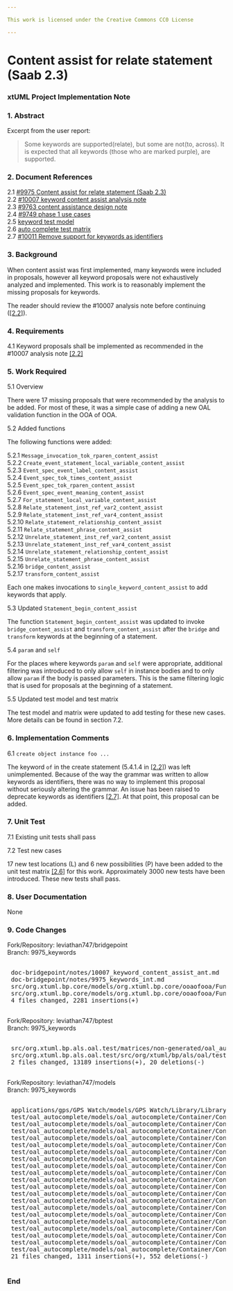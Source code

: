 ```yaml
---

This work is licensed under the Creative Commons CC0 License

---
```


# Content assist for relate statement (Saab 2.3)
### xtUML Project Implementation Note

### 1. Abstract

Excerpt from the user report:

> Some keywords are supported(relate), but some are not(to, across). It is
> expected that all keywords (those who are marked purple), are supported.

### 2. Document References

<a id="2.1"></a>2.1 [#9975 Content assist for relate statement (Saab 2.3)](https://support.onefact.net/issues/9975)  
<a id="2.2"></a>2.2 [#10007 keyword content assist analysis note](10007_keyword_content_assist_ant.md)  
<a id="2.3"></a>2.3 [#9763 content assistance design note](9763_content_assistance/9763_content_assistance_dnt.md)  
<a id="2.4"></a>2.4 [#9749 phase 1 use cases](9749_usecases/9749_usecases_phase_1.md)  
<a id="2.5"></a>2.5 [keyword test model](https://support.onefact.net/attachments/download/1057/10007_keywords.zip)  
<a id="2.6"></a>2.6 [auto complete test matrix](https://github.com/xtuml/bptest/blob/master/src/org.xtuml.bp.als.oal.test/matrices/non-generated/oal_autocomplete_matrix.txt)  
<a id="2.7"></a>2.7 [#10011 Remove support for keywords as identifiers](https://support.onefact.net/issues/10011)  

### 3. Background

When content assist was first implemented, many keywords were included in
proposals, however all keyword proposals were not exhaustively analyzed and
implemented. This work is to reasonably implement the missing proposals for
keywords.

The reader should review the #10007 analysis note before continuing
([[2.2]](#2.2)).

### 4. Requirements

4.1 Keyword proposals shall be implemented as recommended in the #10007 analysis
note [[2.2]](#2.2)  

### 5. Work Required

5.1 Overview

There were 17 missing proposals that were recommended by the analysis to be
added. For most of these, it was a simple case of adding a new OAL validation
function in the OOA of OOA.

5.2 Added functions

The following functions were added:

5.2.1 `Message_invocation_tok_rparen_content_assist`  
5.2.2 `Create_event_statement_local_variable_content_assist`  
5.2.3 `Event_spec_event_label_content_assist`  
5.2.4 `Event_spec_tok_times_content_assist`  
5.2.5 `Event_spec_tok_rparen_content_assist`  
5.2.6 `Event_spec_event_meaning_content_assist`  
5.2.7 `For_statement_local_variable_content_assist`  
5.2.8 `Relate_statement_inst_ref_var2_content_assist`  
5.2.9 `Relate_statement_inst_ref_var4_content_assist`  
5.2.10 `Relate_statement_relationship_content_assist`  
5.2.11 `Relate_statement_phrase_content_assist`  
5.2.12 `Unrelate_statement_inst_ref_var2_content_assist`  
5.2.13 `Unrelate_statement_inst_ref_var4_content_assist`  
5.2.14 `Unrelate_statement_relationship_content_assist`  
5.2.15 `Unrelate_statement_phrase_content_assist`  
5.2.16 `bridge_content_assist`  
5.2.17 `transform_content_assist`  

Each one makes invocations to `single_keyword_content_assist` to add keywords
that apply.

5.3 Updated `Statement_begin_content_assist`

The function `Statement_begin_content_assist` was updated to invoke
`bridge_content_assist` and `transform_content_assist` after the `bridge` and
`transform` keywords at the beginning of a statement.

5.4 `param` and `self`

For the places where keywords `param` and `self` were appropriate, additional
filtering was introduced to only allow `self` in instance bodies and to only
allow `param` if the body is passed parameters. This is the same filtering logic
that is used for proposals at the beginning of a statement.

5.5 Updated test model and test matrix

The test model and matrix were updated to add testing for these new cases. More
details can be found in section 7.2.

### 6. Implementation Comments

6.1 `create object instance foo ...`

The keyword `of` in the create statement (5.4.1.4 in [[2.2]](#2.2)) was left
unimplemented. Because of the way the grammar was written to allow keywords as
identifiers, there was no way to implement this proposal without seriously
altering the grammar. An issue has been raised to deprecate keywords as
identifiers [[2.7]](#2.7). At that point, this proposal can be added.

### 7. Unit Test

7.1 Existing unit tests shall pass  

7.2 Test new cases

17 new test locations (L) and 6 new possibilities (P) have been added to the
unit test matrix [[2.6]](#2.6) for this work. Approximately 3000 new tests have
been introduced. These new tests shall pass.

### 8. User Documentation

None

### 9. Code Changes

Fork/Repository: leviathan747/bridgepoint  
Branch: 9975_keywords  

<pre>

 doc-bridgepoint/notes/10007_keyword_content_assist_ant.md                                                                                 |  472 ++++++++++++++++++++++++++++++++++++++++++++++++++
 doc-bridgepoint/notes/9975_keywords_int.md                                                                                                |  167 ++++++++++++++++++
 src/org.xtuml.bp.core/models/org.xtuml.bp.core/ooaofooa/Functions/OAL Validation Functions/OAL Validation Functions.xtuml                 | 1441 +++++++++++++++++++++++++++++++++++++++++++++++++++++++++++++++++++++++++++++++++++++++++++++++++++++++++++++++++++++++++++++++++++++++++++++++++++++++++
 src/org.xtuml.bp.core/models/org.xtuml.bp.core/ooaofooa/Functions/OAL Validation Utility Functions/OAL Validation Utility Functions.xtuml |  201 ++++++++++++++++++++++
 4 files changed, 2281 insertions(+)

</pre>

Fork/Repository: leviathan747/bptest  
Branch: 9975_keywords  

<pre>

 src/org.xtuml.bp.als.oal.test/matrices/non-generated/oal_autocomplete_matrix.txt            | 13163 +++++++++++++++++++++++++++++++++++++++++++++++++++++++++++++++++++++++++++++++++++++++++++++++++++++++++++++++++++++++++++++++++++++++++++++++++++++++++++++++++++++++++++++++++++++++++++++++++++++-
 src/org.xtuml.bp.als.oal.test/src/org/xtuml/bp/als/oal/test/completion/OalAutoComplete.java |    46 +
 2 files changed, 13189 insertions(+), 20 deletions(-)

</pre>

Fork/Repository: leviathan747/models  
Branch: 9975_keywords  

<pre>

 applications/gps/GPS Watch/models/GPS Watch/Library/Library.xtuml                                                                     | 205 ++++++++++++++++++++++++++++++++++++++++++++++++----------------------------------------------
 test/oal_autocomplete/models/oal_autocomplete/Container/Container/AH01/Class/Class.xtuml                                              |   2 +-
 test/oal_autocomplete/models/oal_autocomplete/Container/Container/AH01/Class/InstanceStateMachine/InstanceStateMachine.xtuml          |   6 +--
 test/oal_autocomplete/models/oal_autocomplete/Container/Container/AH06/AH06.xtuml                                                     | 152 +++++++++++++++++++++++++++++++++++++++------------------------------
 test/oal_autocomplete/models/oal_autocomplete/Container/Container/AH06/inner_component1/inner_component1.xtuml                        |   6 +--
 test/oal_autocomplete/models/oal_autocomplete/Container/Container/AH07/AH07.xtuml                                                     | 152 +++++++++++++++++++++++++++++++++++++++------------------------------
 test/oal_autocomplete/models/oal_autocomplete/Container/Container/AH07/inner_component2/inner_component2.xtuml                        |   6 +--
 test/oal_autocomplete/models/oal_autocomplete/Container/Container/AH08/AH08.xtuml                                                     | 152 +++++++++++++++++++++++++++++++++++++++------------------------------
 test/oal_autocomplete/models/oal_autocomplete/Container/Container/AH08/inner_component3/inner_component3.xtuml                        |   6 +--
 test/oal_autocomplete/models/oal_autocomplete/Container/Container/AH09/AH09.xtuml                                                     | 152 +++++++++++++++++++++++++++++++++++++++------------------------------
 test/oal_autocomplete/models/oal_autocomplete/Container/Container/AH09/inner_component4/inner_component4.xtuml                        |   6 +--
 test/oal_autocomplete/models/oal_autocomplete/Container/Container/Classes/Classes.xtuml                                               | 346 +++++++++++++++++++++++++++++++++++++++++++++++++++++++++++++++++++++++++++++++++++++++++++++++++++++++++++++++++++++++++++++++++++++++++++++++++++-----------
 test/oal_autocomplete/models/oal_autocomplete/Container/Container/Classes/L11Class/ClassStateMachine/ClassStateMachine.xtuml          |   4 +-
 test/oal_autocomplete/models/oal_autocomplete/Container/Container/Classes/L11Class/InstanceStateMachine/InstanceStateMachine.xtuml    | 297 +++++++++++++++++++++++++++++++++++++++++++++++++++++++++++++++++++++++++--------------------------------------------------------------
 test/oal_autocomplete/models/oal_autocomplete/Container/Container/Classes/L11Subclass/InstanceStateMachine/InstanceStateMachine.xtuml | 299 ++++++++++++++++++++++++++++++++++++++++++++++++++++++++++++++++++++++++++++++++++++++++++++++++++++++++++++++++++++++++++++++++++++++++
 test/oal_autocomplete/models/oal_autocomplete/Container/Container/Classes/L11Subclass/L11Subclass.xtuml                               |  50 +++++++++++++++++++++++
 test/oal_autocomplete/models/oal_autocomplete/Container/Container/Classes/L19_link/L19_link.xtuml                                     |   4 +-
 test/oal_autocomplete/models/oal_autocomplete/Container/Container/Classes/L2Class/L2Class.xtuml                                       |   2 +-
 test/oal_autocomplete/models/oal_autocomplete/Container/Container/Classes/L33/L33.xtuml                                               |   4 +-
 test/oal_autocomplete/models/oal_autocomplete/Container/Container/Container.xtuml                                                     |   8 ++--
 test/oal_autocomplete/models/oal_autocomplete/Container/Container/Functions/Functions.xtuml                                           |   4 +-
 21 files changed, 1311 insertions(+), 552 deletions(-)

</pre>

### End
